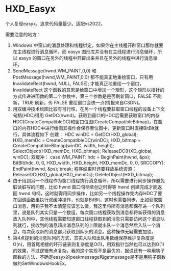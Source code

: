 # HXD_Easyx
个人复现easyx，追求代码量最少。适配vs2022。

需要注意的地方：
1. Windows 中窗口的消息处理和线程绑定，如果你在主线程开辟窗口那你就要在主线程进行消息循环，而 easyx 图形库并没有在主线程进行消息循环，所以 easyx 的窗口在另外的线程中开辟出来并且在另外的线程中进行消息循环。
2. SendMessage(hwnd,WM_PAINT,0,0) 和 PostMessage(hwnd,WM_PAINT,0,0) 都不能真正地重绘窗口，只有用 InvalidateRect(hwnd, NULL, FALSE); 才能真正地重绘一个窗口，InvalidateRect 这个函数的意思是给窗口中增加一个矩形，这个矩形以指针的方式传递进函数的第二个参数中，第三个参数是是否刷新窗口，FALSE 不刷新，TRUE 刷新。传 FALSE 重绘窗口会快一点(情报来自CSDN)。
3. 用双缓冲技术绘图比较有可行性，在另一个线程要获取窗口线程的设备上下文句柄(HDC)得用 GetDC(hwnd)。获取到窗口的HDC后需要获取窗口的内存HDC(CreateCompatibleDC)和窗口位图(CreateCompatibleBitmap)，在窗口的内存HDC中进行绘图其操作会保存至位图中，更新窗口时直接BitBlt就行，具体流程如下
创建：
  HDC winDC = GetDC(HXD_global);
  HXD_memDc = CreateCompatibleDC(winDC);
  HXD_bitmap = CreateCompatibleBitmap(winDC, width, height);
  SelectObject(HXD_memDc, HXD_bitmap);
  ReleaseDC(HXD_global, winDC);
双缓冲：
  case WM_PAINT:
    hdc = BeginPaint(hwnd, &ps);
    BitBlt(hdc, 0, 0, HXD_width, HXD_height, HXD_memDc, 0, 0, SRCCOPY);
    EndPaint(hwnd, &ps);
    break;
程序结束时还要释放系统资源：
  ReleaseDC(HXD_global,HXD_memDc);
  DeleteObject(HXD_bitmap);
4. 由于用到另一个线程作为窗口线程执行消息循环，所以需要进行同步操作避免脏读脏写的问题，比如 hwnd 窗口句柄草创之时得等 hwnd 创建完成才能返回 hwnd 句柄，这时就得用同步操作，比如另一个线程操作完内存HDC了要在回调函数里执行双缓冲操作，也就是BitBlt，这时也需要同步，比如获取窗口消息，用钩子我不太清楚应该怎么做，我这里将所有消息都保存进一个队列里，说是队列其实只是一个数组，每次窗口线程获取到消息都将新获得的消息放入队列中，其他线程需要知道窗口线程获取到的消息只需要访问这个消息队列就行，接收到的消息超出消息队列的上限就出队一个消息然后入队一个消息，每次获取新的消息都只获取到队头的消息。这种操作无疑需要加锁。
5. 第4点提到的消息队列的方式，其实入队和出队用数组保存维护复杂度是O(n)，用首尾相接的环形链表则复杂度是O(1)，用双指针当然也可以达到O(1)的效果，不过逻辑有点复杂，我的这个实现不是最优的，据说还有一种用钩子函数的方法，不确定easyx的peekmessage和getmessage是不是用钩子函数做的SetWindowsHookEx。
